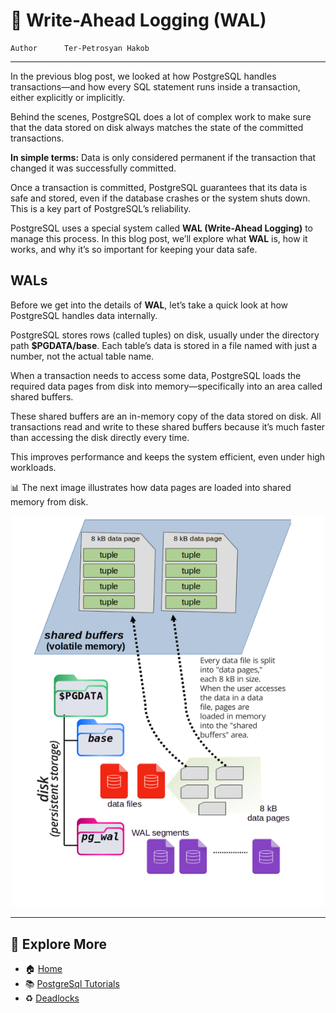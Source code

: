 # 📜 Write-Ahead Logging (WAL)

```info
Author      Ter-Petrosyan Hakob
```
---

In the previous blog post, we looked at how PostgreSQL handles transactions—and how every SQL statement runs inside a transaction, either explicitly or implicitly.

Behind the scenes, PostgreSQL does a lot of complex work to make sure that the data stored on disk always matches the state of the committed transactions.

**In simple terms:**
Data is only considered permanent if the transaction that changed it was successfully committed.

Once a transaction is committed, PostgreSQL guarantees that its data is safe and stored, even if the database crashes or the system shuts down.
This is a key part of PostgreSQL’s reliability.

PostgreSQL uses a special system called **WAL (Write-Ahead Logging)** to manage this process.
In this blog post, we’ll explore what **WAL** is, how it works, and why it’s so important for keeping your data safe.

## WALs

Before we get into the details of **WAL**, let’s take a quick look at how PostgreSQL handles data internally.

PostgreSQL stores rows (called tuples) on disk, usually under the directory path **$PGDATA/base**.
Each table’s data is stored in a file named with just a number, not the actual table name.

When a transaction needs to access some data, PostgreSQL loads the required data pages from disk into memory—specifically into an area called shared buffers.

These shared buffers are an in-memory copy of the data stored on disk.
All transactions read and write to these shared buffers because it’s much faster than accessing the disk directly every time.

This improves performance and keeps the system efficient, even under high workloads.

📊 The next image illustrates how data pages are loaded into shared memory from disk.

<p align="center">
    <img src="./assets/img1.png" alt="img1" width="500" />
</p>

---

## 📌 Explore More

- 🏠 [Home](./../../README.md)
- 📚 [PostgreSql Tutorials](./../tutorials.md)
- ♻️ [Deadlocks](./7_Deadlocks.md)
